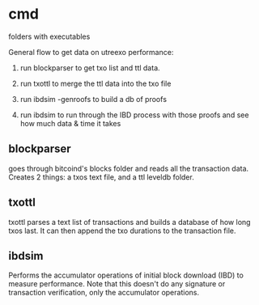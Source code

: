 # cmd

folders with executables

General flow to get data on utreexo performance:

1. run blockparser to get txo list and ttl data.

2. run txottl to merge the ttl data into the txo file

3. run ibdsim -genroofs to build a db of proofs

4. run ibdsim to run through the IBD process with those proofs and see how much data & time it takes


## blockparser

goes through bitcoind's blocks folder and reads all the transaction data.  Creates 2 things: a txos text file, and a ttl leveldb folder. 

## txottl

txottl parses a text list of transactions and builds a database of how long txos last.  It can then append the txo durations to the transaction file.


## ibdsim

Performs the accumulator operations of initial block download (IBD) to measure performance.
Note that this doesn't do any signature or transaction verification, only the accumulator operations.

